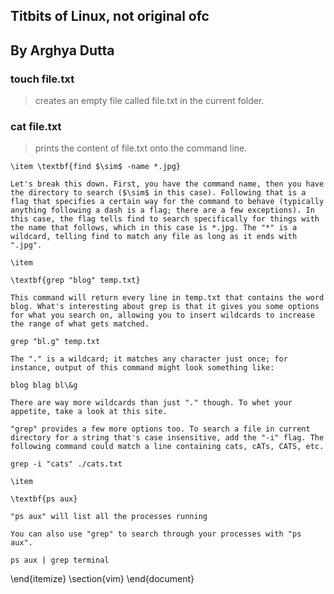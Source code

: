 ## Titbits of Linux, not original ofc
## By Arghya Dutta

### touch file.txt
> creates an empty file called file.txt in the current folder.
	
### cat file.txt
> prints the content of file.txt onto the command line.
	
    \item \textbf{find $\sim$ -name *.jpg}

	Let's break this down. First, you have the command name, then you have the directory to search ($\sim$ in this case). Following that is a flag that specifies a certain way for the command to behave (typically anything following a dash is a flag; there are a few exceptions). In this case, the flag tells find to search specifically for things with the name that follows, which in this case is *.jpg. The "*" is a wildcard, telling find to match any file as long as it ends with ".jpg".

	\item

	\textbf{grep "blog" temp.txt}

	This command will return every line in temp.txt that contains the word blog. What's interesting about grep is that it gives you some options for what you search on, allowing you to insert wildcards to increase the range of what gets matched.

	grep "bl.g" temp.txt

	The "." is a wildcard; it matches any character just once; for instance, output of this command might look something like:

	blog blag bl\&g

	There are way more wildcards than just "." though. To whet your appetite, take a look at this site.

	"grep" provides a few more options too. To search a file in current directory for a string that's case insensitive, add the "-i" flag. The following command could match a line containing cats, cATs, CATS, etc.

	grep -i "cats" ./cats.txt

	\item

	\textbf{ps aux}

	"ps aux" will list all the processes running

	You can also use "grep" to search through your processes with "ps aux".

	ps aux | grep terminal
\end{itemize}
\section{vim}
\end{document}
